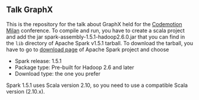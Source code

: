 ## Talk GraphX
This is the repository for the talk about GraphX held for the [Codemotion Milan](http://milan2015.codemotionworld.com/) conference. 
To compile and run, you have to create a scala project and add the jar 
    spark-assembly-1.5.1-hadoop2.6.0.jar
that you can find in the `lib` directory of Apache Spark v1.5.1 tarball.
To download the tarball, you have to go to [download page](http://spark.apache.org/downloads.html) of Apache Spark project and choose
  * Spark release: 1.5.1
  * Package type: Pre-built for Hadoop 2.6 and later
  * Download type: the one you prefer
  
Spark 1.5.1 uses Scala version 2.10, so you need to use a compatible Scala version (2.10.x).
 


